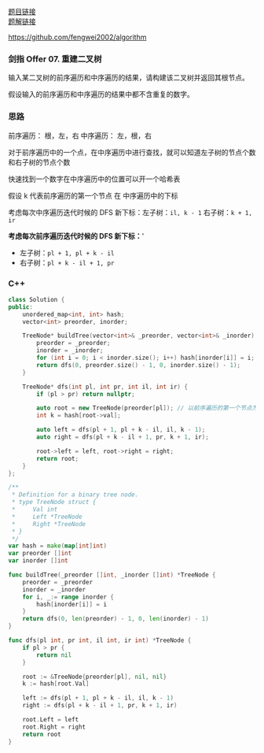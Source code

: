 [题目链接](https://leetcode-cn.com/problems/zhong-jian-er-cha-shu-lcof/)  
[题解链接](https://leetcode-cn.com/problems/zhong-jian-er-cha-shu-lcof/solution/jz07-fengwei2002-by-kycu-ic03/)

https://github.com/fengwei2002/algorithm

### 剑指 Offer 07. 重建二叉树

输入某二叉树的前序遍历和中序遍历的结果，请构建该二叉树并返回其根节点。

假设输入的前序遍历和中序遍历的结果中都不含重复的数字。

### 思路

前序遍历： 根，左，右
中序遍历： 左，根，右

对于前序遍历中的一个点，在中序遍历中进行查找，就可以知道左子树的节点个数和右子树的节点个数

快速找到一个数字在中序遍历中的位置可以开一个哈希表

假设 k 代表前序遍历的第一个节点 在 中序遍历中的下标

考虑每次中序遍历迭代时候的 DFS 新下标：左子树：`il, k - 1` 右子树：`k + 1, ir`

**考虑每次前序遍历迭代时候的 DFS 新下标：**'
- 左子树：`pl + 1, pl + k - il`
- 右子树：`pl + k - il + 1, pr`


### C++

``` cpp
class Solution {
public:
    unordered_map<int, int> hash;
    vector<int> preorder, inorder;

    TreeNode* buildTree(vector<int>& _preorder, vector<int>& _inorder) {
        preorder = _preorder;
        inorder = _inorder;
        for (int i = 0; i < inorder.size(); i++) hash[inorder[i]] = i;
        return dfs(0, preorder.size() - 1, 0, inorder.size() - 1);
    }

    TreeNode* dfs(int pl, int pr, int il, int ir) {
        if (pl > pr) return nullptr;

        auto root = new TreeNode(preorder[pl]); // 以前序遍历的第一个节点为根节点开辟一颗树
        int k = hash[root->val];

        auto left = dfs(pl + 1, pl + k - il, il, k - 1);
        auto right = dfs(pl + k - il + 1, pr, k + 1, ir);

        root->left = left, root->right = right;
        return root;
    }
};
```

``` go
/**
 * Definition for a binary tree node.
 * type TreeNode struct {
 *     Val int
 *     Left *TreeNode
 *     Right *TreeNode
 * }
 */
var hash = make(map[int]int)
var preorder []int
var inorder []int

func buildTree(_preorder []int, _inorder []int) *TreeNode {
    preorder = _preorder
    inorder = _inorder
    for i, _:= range inorder {
        hash[inorder[i]] = i
    }
    return dfs(0, len(preorder) - 1, 0, len(inorder) - 1)
}

func dfs(pl int, pr int, il int, ir int) *TreeNode {
    if pl > pr {
        return nil
    }

    root := &TreeNode{preorder[pl], nil, nil}
    k := hash[root.Val]

    left := dfs(pl + 1, pl + k - il, il, k - 1)
    right := dfs(pl + k - il + 1, pr, k + 1, ir)

    root.Left = left
    root.Right = right
    return root
}
```